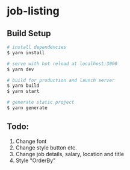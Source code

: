 # job-listing

## Build Setup

```bash
# install dependencies
$ yarn install

# serve with hot reload at localhost:3000
$ yarn dev

# build for production and launch server
$ yarn build
$ yarn start

# generate static project
$ yarn generate
```

## Todo:

1. Change font
2. Change style button etc.
3. Change job details, salary, location and title
4. Style "OrderBy"